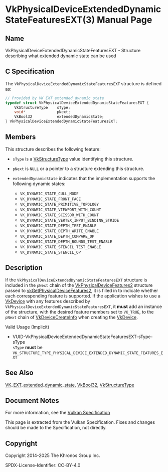 # VkPhysicalDeviceExtendedDynamicStateFeaturesEXT(3) Manual Page

## Name

VkPhysicalDeviceExtendedDynamicStateFeaturesEXT - Structure describing what extended dynamic state can be used



## [](#_c_specification)C Specification

The `VkPhysicalDeviceExtendedDynamicStateFeaturesEXT` structure is defined as:

```c++
// Provided by VK_EXT_extended_dynamic_state
typedef struct VkPhysicalDeviceExtendedDynamicStateFeaturesEXT {
    VkStructureType    sType;
    void*              pNext;
    VkBool32           extendedDynamicState;
} VkPhysicalDeviceExtendedDynamicStateFeaturesEXT;
```

## [](#_members)Members

This structure describes the following feature:

- `sType` is a [VkStructureType](https://registry.khronos.org/vulkan/specs/latest/man/html/VkStructureType.html) value identifying this structure.
- `pNext` is `NULL` or a pointer to a structure extending this structure.
- []()`extendedDynamicState` indicates that the implementation supports the following dynamic states:
  
  - `VK_DYNAMIC_STATE_CULL_MODE`
  - `VK_DYNAMIC_STATE_FRONT_FACE`
  - `VK_DYNAMIC_STATE_PRIMITIVE_TOPOLOGY`
  - `VK_DYNAMIC_STATE_VIEWPORT_WITH_COUNT`
  - `VK_DYNAMIC_STATE_SCISSOR_WITH_COUNT`
  - `VK_DYNAMIC_STATE_VERTEX_INPUT_BINDING_STRIDE`
  - `VK_DYNAMIC_STATE_DEPTH_TEST_ENABLE`
  - `VK_DYNAMIC_STATE_DEPTH_WRITE_ENABLE`
  - `VK_DYNAMIC_STATE_DEPTH_COMPARE_OP`
  - `VK_DYNAMIC_STATE_DEPTH_BOUNDS_TEST_ENABLE`
  - `VK_DYNAMIC_STATE_STENCIL_TEST_ENABLE`
  - `VK_DYNAMIC_STATE_STENCIL_OP`

## [](#_description)Description

If the `VkPhysicalDeviceExtendedDynamicStateFeaturesEXT` structure is included in the `pNext` chain of the [VkPhysicalDeviceFeatures2](https://registry.khronos.org/vulkan/specs/latest/man/html/VkPhysicalDeviceFeatures2.html) structure passed to [vkGetPhysicalDeviceFeatures2](https://registry.khronos.org/vulkan/specs/latest/man/html/vkGetPhysicalDeviceFeatures2.html), it is filled in to indicate whether each corresponding feature is supported. If the application wishes to use a [VkDevice](https://registry.khronos.org/vulkan/specs/latest/man/html/VkDevice.html) with any features described by `VkPhysicalDeviceExtendedDynamicStateFeaturesEXT`, it **must** add an instance of the structure, with the desired feature members set to `VK_TRUE`, to the `pNext` chain of [VkDeviceCreateInfo](https://registry.khronos.org/vulkan/specs/latest/man/html/VkDeviceCreateInfo.html) when creating the [VkDevice](https://registry.khronos.org/vulkan/specs/latest/man/html/VkDevice.html).

Valid Usage (Implicit)

- [](#VUID-VkPhysicalDeviceExtendedDynamicStateFeaturesEXT-sType-sType)VUID-VkPhysicalDeviceExtendedDynamicStateFeaturesEXT-sType-sType  
  `sType` **must** be `VK_STRUCTURE_TYPE_PHYSICAL_DEVICE_EXTENDED_DYNAMIC_STATE_FEATURES_EXT`

## [](#_see_also)See Also

[VK\_EXT\_extended\_dynamic\_state](https://registry.khronos.org/vulkan/specs/latest/man/html/VK_EXT_extended_dynamic_state.html), [VkBool32](https://registry.khronos.org/vulkan/specs/latest/man/html/VkBool32.html), [VkStructureType](https://registry.khronos.org/vulkan/specs/latest/man/html/VkStructureType.html)

## [](#_document_notes)Document Notes

For more information, see the [Vulkan Specification](https://registry.khronos.org/vulkan/specs/latest/html/vkspec.html#VkPhysicalDeviceExtendedDynamicStateFeaturesEXT)

This page is extracted from the Vulkan Specification. Fixes and changes should be made to the Specification, not directly.

## [](#_copyright)Copyright

Copyright 2014-2025 The Khronos Group Inc.

SPDX-License-Identifier: CC-BY-4.0
